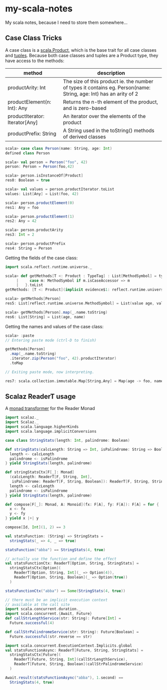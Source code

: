 # my-scala-notes
My scala notes, because I need to store them somewhere...

## Case Class Tricks
A case class is a [scala.Product](http://www.scala-lang.org/files/archive/api/current/scala/Product.html), which
is the base trait for all case classes and [tuples](http://www.scala-lang.org/files/archive/api/current/scala/Tuple1.html). Because both case classes and tuples are a Product type, they have access to the methods:

| method | description |
| ------ | ----------- |
| productArity: Int | The size of this product ie. the number of types it contains eg. Person(name: String, age: Int) has an arity of 2 |
| productElement(n: Int): Any | Returns the n-th element of the product, and is zero-based |
| productIterator: Iterator[Any] | An iterator over the elements of the product |
| productPrefix: String | A String used in the toString() methods of derived classes | 

```scala
scala> case class Person(name: String, age: Int)
defined class Person

scala> val person = Person("foo", 42)
person: Person = Person(foo,42)

scala> person.isInstanceOf[Product]
res0: Boolean = true

scala> val values = person.productIterator.toList
values: List[Any] = List(foo, 42)

scala> person.productElement(0)
res1: Any = foo

scala> person.productElement(1)
res2: Any = 42

scala> person.productArity
res3: Int = 2

scala> person.productPrefix
res4: String = Person
```

Getting the fields of the case class:

```scala
import scala.reflect.runtime.universe._

scala> def getMethods[T <: Product : TypeTag] : List[MethodSymbol] = typeOf[T].members.collect {
     |     case m: MethodSymbol if m.isCaseAccessor => m
     |   }.toList
getMethods: [T <: Product](implicit evidence$1: reflect.runtime.universe.TypeTag[T])List[reflect.runtime.universe.MethodSymbol]

scala> getMethods[Person]
res5: List[reflect.runtime.universe.MethodSymbol] = List(value age, value name)

scala> getMethods[Person].map(_.name.toString)
res6: List[String] = List(age, name)
```

Getting the names and values of the case class:

```scala
scala> :paste
// Entering paste mode (ctrl-D to finish)

getMethods[Person]
  .map(_.name.toString)
  .iterator.zip(Person("foo", 42).productIterator)
  .toMap

// Exiting paste mode, now interpreting.

res7: scala.collection.immutable.Map[String,Any] = Map(age -> foo, name -> 42)
```

## Scalaz ReaderT usage
A [monad transformer](http://eed3si9n.com/learning-scalaz/Monad+transformers.html) for the Reader Monad

```scala
import scalaz._
import Scalaz._
import scala.language.higherKinds
import scala.language.implicitConversions

case class StringStats(length: Int, palindrome: Boolean)

def stringStats(calcLength: String => Int, isPalindrome: String => Boolean): String => StringStats = for {
  length <- calcLength
  palindrome <- isPalindrome
} yield StringStats(length, palindrome)

def stringStatsCtx[F[_]: Monad]
  (calcLength: ReaderT[F, String, Int],
   isPalindrome: ReaderT[F, String, Boolean]): ReaderT[F, String, StringStats] = for {
  length <- calcLength
  palindrome <- isPalindrome
} yield StringStats(length, palindrome)

def compose[F[_]: Monad, A: Monoid](fx: F[A], fy: F[A]): F[A] = for {
  x <- fx
  y <- fy
} yield x |+| y

compose[Id, Int](1, 2) == 3

val statsFunction: (String) => StringStats = 
  stringStats(_ => 4, _ => true)

statsFunction("abba") == StringStats(4, true)

// actually use the function and define the effect
val statsFunctionCtx: ReaderT[Option, String, StringStats] =
  stringStatsCtx[Option](
    ReaderT[Option, String, Int](_ => Option(4)),
    ReaderT[Option, String, Boolean](_ => Option(true))
  )

statsFunctionCtx("abba") == Some(StringStats(4, true))

// there must be an implicit execution context
// available at the call site
import scala.concurrent.duration._
import scala.concurrent.{Await, Future}
def callStrLengthService(str: String): Future[Int] =
  Future.successful(4)

def callStrPalindromeService(str: String): Future[Boolean] =
  Future.successful(str.reverse == str)

import scala.concurrent.ExecutionContext.Implicits.global
val statsFunctionAsync: ReaderT[Future, String, StringStats] =
  stringStatsCtx[Future](
    ReaderT[Future, String, Int](callStrLengthService),
    ReaderT[Future, String, Boolean](callStrPalindromeService)
  )

Await.result(statsFunctionAsync("abba"), 1.second) == 
  StringStats(4, true)
```